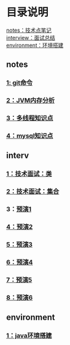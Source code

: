 # 目录说明
[notes：技术点笔记](https://github.com/liuyanliang2015/BertNote/tree/master/notes) <br>
[interview：面试总结](https://github.com/liuyanliang2015/BertNote/tree/master/interview) <br>
[environment：环境搭建](https://github.com/liuyanliang2015/BertNote/tree/master/environment)

## notes
### [1: git命令](https://github.com/liuyanliang2015/BertNote/blob/master/notes/01%20Git%E5%91%BD%E4%BB%A4.md)
### [2：JVM内存分析](https://github.com/liuyanliang2015/BertNote/blob/master/notes/02%20JVM%E5%86%85%E5%AD%98%E5%88%86%E6%9E%90.md)
### [3：多线程知识点](https://github.com/liuyanliang2015/BertNote/blob/master/notes/03%E5%A4%9A%E7%BA%BF%E7%A8%8B%E7%9F%A5%E8%AF%86%E7%82%B9.md)
### [4：mysql知识点](https://github.com/liuyanliang2015/BertNote/blob/master/notes/04%20mysql%E7%9F%A5%E8%AF%86%E7%82%B9.md)

## interv
### [1：技术面试：类](https://github.com/liuyanliang2015/BertNote/blob/master/interview/%E6%8A%80%E6%9C%AF%E9%9D%A2%E8%AF%95%EF%BC%9A%E7%B1%BB.md)
### [2：技术面试：集合](https://github.com/liuyanliang2015/BertNote/blob/master/interview/%E6%8A%80%E6%9C%AF%E9%9D%A2%E8%AF%95%EF%BC%9A%E9%9B%86%E5%90%88.md)
### 3：[预演1](https://github.com/liuyanliang2015/BertNote/blob/master/interview/%E9%A2%84%E6%BC%941.md)
### [4：预演2](https://github.com/liuyanliang2015/BertNote/blob/master/interview/%E9%A2%84%E6%BC%942.md)
### [5：预演3](https://github.com/liuyanliang2015/BertNote/blob/master/interview/%E9%A2%84%E6%BC%943.md)
### [6：预演4](https://github.com/liuyanliang2015/BertNote/blob/master/interview/%E9%A2%84%E6%BC%944.md)
### [7：预演5](https://github.com/liuyanliang2015/BertNote/blob/master/interview/%E9%A2%84%E6%BC%945.md)
### [8：预演6](https://github.com/liuyanliang2015/BertNote/blob/master/interview/%E9%A2%84%E6%BC%946.md)

## environment
### [1：java环境搭建](https://github.com/liuyanliang2015/BertNote/blob/master/environment/01%20java%E7%8E%AF%E5%A2%83%E6%90%AD%E5%BB%BA.md)

